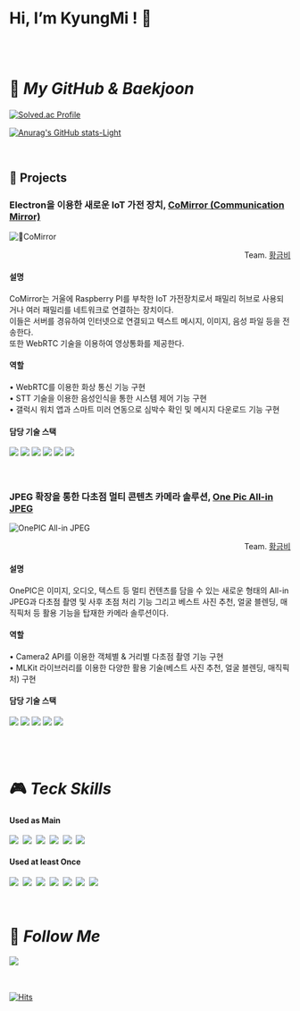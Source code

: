 # Hi, I’m KyungMi ! 👋


<br>
<br>

# 🐾 *My GitHub & Baekjoon*
<!-- div align="center" -->

[![Solved.ac Profile](http://mazassumnida.wtf/api/v2/generate_badge?boj=rudal9978)](https://solved.ac/rudal9978/)ㅤㅤ

[![Anurag's GitHub stats-Light](https://github-readme-stats.vercel.app/api?username=kyum-q\&show_icons=true\&theme=default&title_color=4BD0AB&icon_color=52B19A#gh-light-mode-only)](https://github.com/kyum-q)

</div>
<br/>

## 💼 Projects

### Electron을 이용한 새로운 IoT 가전 장치, [CoMirror (Communication Mirror)](https://github.com/HINAPIA/CoMirror)
<img src="https://github.com/kyum-q/kyum-q/assets/109158497/92007382-3389-417c-b4dc-d41e8f80d5a7" alt="CoMirror" /><br>

 <div align="right">Team. <a href="https://github.com/HINAPIA">황금비</a><br></div>

 #### 설명    
   CoMirror는 거울에 Raspberry PI를 부착한 IoT 가전장치로서 패밀리 허브로 사용되거나 여러 패밀리를 네트워크로 연결하는 장치이다. <br>
   이들은 서버를 경유하여 인터넷으로 연결되고 텍스트 메시지, 이미지, 음성 파일 등을 전송한다. <br>
   또한 WebRTC 기술을 이용하여 영상통화를 제공한다. 
 
 #### 역할 
  • WebRTC를 이용한 화상 통신 기능 구현<br>
  • STT 기술을 이용한 음성인식을 통한 시스템 제어 기능 구현<br>
  • 갤럭시 워치 앱과 스마트 미러 연동으로 심박수 확인 및 메시지 다운로드 기능 구현<br>

 #### 담당 기술 스택
<span>
  <img src="https://img.shields.io/badge/HTML-E34F26?style=for-the-badge&logo=html5&logoColor=white" />
  <img src="https://img.shields.io/badge/CSS-1572B6?style=for-the-badge&logo=css3&logoColor=white" />
  <img src="https://img.shields.io/badge/Javascript-F7DF1E?style=for-the-badge&logo=Javascript&logoColor=white" />
  <img src="https://img.shields.io/badge/Electron-47848F?style=for-the-badge&logo=Electron&logoColor=white"/>
  <img src="https://img.shields.io/badge/MySQL-4479A1?style=for-the-badge&logo=MySQL&logoColor=white"/> 
  <img src="https://img.shields.io/badge/webRTC-333333?style=for-the-badge&logo=webRTC&logoColor=white"/> 
</span>

<br>
<br>
<br>

### JPEG 확장을 통한 다초점 멀티 콘텐츠 카메라 솔루션, [One Pic All-in JPEG](https://github.com/HINAPIA/OnePic-All-in-JPEG)
<img src="https://github.com/kyum-q/kyum-q/assets/109158497/b231f060-3084-4ae3-a151-f02746bd4720" alt="OnePIC All-in JPEG" /><br>

 <div align="right">Team. <a href="https://github.com/HINAPIA">황금비</a><br></div>
 
 #### 설명    
   OnePIC은 이미지, 오디오, 텍스트 등 멀티 컨텐츠를 담을 수 있는 새로운 형태의 All-in JPEG과 
   다초점 촬영 및 사후 초점 처리 기능 그리고 베스트 사진 추천, 얼굴 블렌딩, 매직픽처 등 활용 기능을 탑재한 카메라 솔루션이다.
 
 #### 역할 
  • Camera2 API를 이용한 객체별 & 거리별 다초점 촬영 기능 구현 <br>
  • MLKit 라이브러리를 이용한 다양한 활용 기술(베스트 사진 추천, 얼굴 블렌딩, 매직픽처) 구현 <br>

 #### 담당 기술 스택
<span>
  <img src="https://img.shields.io/badge/Android Studio-3DDC84?style=for-the-badge&logo=Android Studio&logoColor=white"/> 
  <img src="https://img.shields.io/badge/opencv-6EC93F?style=for-the-badge&logo=opencv&logoColor=white"/> 
  <img src="https://img.shields.io/badge/tensorflow lite-FFAA5B?style=for-the-badge&logo=tensorflow&logoColor=white"/> 
  <img src="https://img.shields.io/badge/camera2-000000?style=for-the-badge&logo=camera2&logoColor=white"/> 
  <img src="https://img.shields.io/badge/MLKit-007ACC?style=for-the-badge&logo=mlkit&logoColor=white"/> 
</span>
<br>

<br>
<br>
<br>

 <!--
# 📚 *Team Projects*
### 👬 Team Project : [황금비](https://github.com/HINAPIA)

  <details>
  <summary><b>Electron을 이용한 새로운 IoT 가전 장치, CoMirror (Communication Mirror)</b></summary>
    <div markdown="1">
    <br>
    <a href="https://github.com/HINAPIA/CoMirror"><img src="https://github.com/kyum-q/kyum-q/assets/109158497/92007382-3389-417c-b4dc-d41e8f80d5a7" alt="CoMirror" /></a><br>

    CoMirror는 거울에 Raspberry PI를 부착한 IoT 가전장치로서 패밀리 허브로 사용되거나 여러 패밀리를 네트워크로 연결하는 장치이다.
    이들은 서버를 경유하여 인터넷으로 연결되고 텍스트 메시지, 이미지, 음성 파일 등을 전송한다. 
    또한 WebRTC 기술을 이용하여 영상통화를 제공한다. 


  - 핵심 기술
    - 인공지능으로 구현한 얼굴 인식 로그인
    - MQTT를 이용한 메시지 전송 및 메모 보관
    - WebRTC를 이용한 화상 통신
    - 갤럭시 워치 앱과 스마트 미러 연동으로 심박수 확인 및 메시지 다운로드
    <br>
  - 담당 기술
    - WebRTC를 이용한 화상 통신 기능 구현
    - STT 기술을 이용한 음성인식을 통한 시스템 제어 기능 구현
    - 갤럭시 워치 앱과 스마트 미러 연동으로 심박수 확인 및 메시지 다운로드 기능 구현
    <br/>
    <br/>
  </div>
  </details>

  <details>
  <summary><b>JPEG 확장을 통한 다초점 멀티 콘텐츠 카메라 솔루션, One Pic All-in JPEG</b></summary>
  <div markdown="1">
    <br>
    <a href="https://github.com/HINAPIA/OnePic-All-in-JPEG"><img src="https://github.com/kyum-q/kyum-q/assets/109158497/b231f060-3084-4ae3-a151-f02746bd4720" alt="OnePIC All-in JPEG" /></a><br>

    OnePIC은 이미지, 오디오, 텍스트 등 멀티 컨텐츠를 담을 수 있는 새로운 형태의 All-in JPEG과 
    다초점 촬영 및 사후 초점 처리 기능 그리고 베스트 사진 추천, 얼굴 블렌딩, 매직픽처 등 활용 기능을 탑재한 카메라 솔루션이다.


  - 핵심 기술
    - 객체별로 초점이 맞은 다초점 이미지를 촬영
    - 거리별로 초점이 맞은 다초점 이미지를 촬영
    - 객체별 & 거리별 초점 후처리
    - 멀티콘텐츠를 담을 수 있는 파일 포맷, All-in JPEG
    - 다양한 활용 기술 : 베스트 사진 추천, 얼굴 블렌딩, 매직픽처, 미디어 추가
    <br>
  - 담당 기술
    - Camera2 API를 이용한 객체별 & 거리별 다초점 촬영 기능 구현
    - MLKit 라이브러리를 이용한 다양한 활용 기술(베스트 사진 추천, 얼굴 블렌딩, 매직픽처) 구현
    <br/>
    <br/>
  </div>
  </details>    
<br>
-->

# 🎮 *Teck Skills*

#### Used as Main
<p>
  <img src="https://img.shields.io/badge/Java-007396?style=for-the-badge&logo=OpenJDK&logoColor=white"/></a>&nbsp
  <img src="https://img.shields.io/badge/kotlin-7F52FF?style=for-the-badge&logo=kotlin&logoColor=white"/></a>&nbsp
  <img src="https://img.shields.io/badge/HTML5-E34F26?style=for-the-badge&logo=Html5&logoColor=white"/></a>&nbsp
  <img src="https://img.shields.io/badge/CSS3-1572B6?style=for-the-badge&logo=Css3&logoColor=white"/></a>&nbsp
  <img src="https://img.shields.io/badge/JavaScript-ffb13b?style=for-the-badge&logo=javaScript&logoColor=white"/></a>&nbsp 
  <img src="https://img.shields.io/badge/MySQL-4479A1?style=for-the-badge&logo=MySQL&logoColor=white"/></a>&nbsp 
</p>

#### Used at least Once
<p>
  <img src="https://img.shields.io/badge/Swift-F05138?style=for-the-badge&logo=Swift&logoColor=white"/></a>&nbsp
  <img src="https://img.shields.io/badge/Python-3766AB?style=for-the-badge&logo=Python&logoColor=white"/></a>&nbsp
  <img src="https://img.shields.io/badge/Firebase-FFCA28?style=for-the-badge&logo=Firebase&logoColor=white"/></a>&nbsp
  <img src="https://img.shields.io/badge/Unity-000000?style=for-the-badge&logo=unity&logoColor=white"></a>&nbsp
  <img src="https://img.shields.io/badge/Electron-47848F?style=for-the-badge&logo=Electron&logoColor=white"/></a>&nbsp
  <img src="https://img.shields.io/badge/React-61DAFB?style=for-the-badge&logo=React&logoColor=white"/></a>&nbsp
   <img src="https://img.shields.io/badge/Linux-FCC624?style=for-the-badge&logo=Linux&logoColor=white"/></a>&nbsp
</p>
<br>

# 🐰 *Follow Me*
<p>
  <a href="https://kyumq.tistory.com/"><img src="https://img.shields.io/badge/Tistory-000000?style=for-the-badge&logo=Tistory&logoColor=white&link=https://kyumq.tistory.com/"/></a>&nbsp
</p>
<br>

[![Hits](https://hits.seeyoufarm.com/api/count/incr/badge.svg?url=https%3A%2F%2Fgithub.com%2Fkyum-q&count_bg=%23ECBEFF&title_bg=%23B8B8B8&icon=&icon_color=%23E7E7E7&title=hits&edge_flat=true)](https://hits.seeyoufarm.com)


